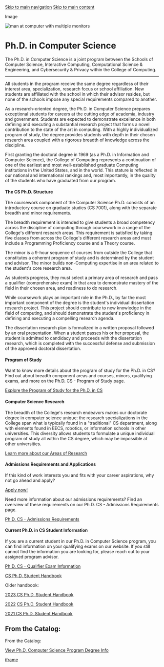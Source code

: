 [Skip to main navigation](https://www.cc.gatech.edu/degree-programs/phd-computer-science#main-navigation) [Skip to main content](https://www.cc.gatech.edu/degree-programs/phd-computer-science#main-content)

Image

![man at computer with multiple monitors](https://www.cc.gatech.edu/sites/default/files/styles/main_850x478_/public/images/main/2021/phdcs.jpg?itok=x5C_d9Tn)

# Ph.D. in Computer Science

The Ph.D. in Computer Science is a joint program between the Schools of Computer Science, Interactive Computing, Computational Science & Engineering, and Cybersecurity & Privacy within the College of Computing.

* * *

All students in the program receive the same degree regardless of their interest area, specialization, research focus or school affiliation. New students are affiliated with the school in which their advisor resides, but none of the schools impose any special requirements compared to another.

As a research-oriented degree, the Ph.D. in Computer Science prepares exceptional students for careers at the cutting edge of academia, industry and government. Students are expected to demonstrate excellence in both defining and executing a substantial research project that forms a novel contribution to the state of the art in computing. With a highly individualized program of study, the degree provides students with depth in their chosen research area coupled with a rigorous breadth of knowledge across the discipline.

First granting the doctoral degree in 1969 (as a Ph.D. in Information and Computer Science), the College of Computing represents a continuation of one of the earliest and most well-established graduate Computing institutions in the United States, and in the world. This stature is reflected in our national and international rankings and, most importantly, in the quality of the students who have graduated from our program.

#### **The CS Ph.D. Structure**

The coursework component of the Computer Science Ph.D. consists of an introductory course on graduate studies (CS 7001), along with the separate breadth and minor requirements.

The breadth requirement is intended to give students a broad competency across the discipline of computing through coursework in a range of the College's different research areas. This requirement is satisfied by taking five classes from across the College's different research areas and must include a Programming Proficiency course and a Theory course.

The minor is a 9-hour sequence of courses from outside the College that constitutes a coherent program of study and is determined by the student and advisor. The minor builds non-Computing expertise in an area related to the student's core research area.

As students progress, they must select a primary area of research and pass a qualifier (comprehensive exam) in that area to demonstrate mastery of the field in their chosen area, and readiness to do research.

While coursework plays an important role in the Ph.D., by far the most important component of the degree is the student's individual dissertation research project. This project should contribute to new knowledge in the field of computing, and should demonstrate the student's proficiency in defining and executing a compelling research agenda.

The dissertation research plan is formalized in a written proposal followed by an oral presentation. When a student passes his or her proposal, the student is admitted to candidacy and proceeds with the dissertation research, which is completed with the successful defense and submission of the approved doctoral dissertation.

#### **Program of Study**

Want to know more details about the program of study for the Ph.D. in CS? Find out about breadth component areas and courses, minors, qualifying exams, and more on the Ph.D. CS - Program of Study page.

[Explore the Program of Study for the Ph.D. in CS](https://prod-cc.cc.gatech.edu/phd-cs-program-study)

#### **Computer Science Research**

The breadth of the College's research endeavors makes our doctorate degree in computer science unique: the research specializations in the College span what is typically found in a "traditional" CS department, along with elements found in EECS, robotics, or information schools in other universities. This diversity allows students to formulate a unique individual program of study all within the CS degree, which may be impossible at other universities.

[Learn more about our Areas of Research](https://www.cc.gatech.edu/research-areas)

#### **Admissions Requirements and Applications**

If this kind of work interests you and fits with your career aspirations, why not go ahead and apply?

[Apply now!](http://www.gradadmiss.gatech.edu/apply)

Need more information about our admissions requirements? Find an overview of these requirements on our Ph.D. CS - Admissions Requirements page.

[Ph.D. CS - Admissions Requirements](https://prod-cc.cc.gatech.edu/phd-cs-admissions-requirements)

#### Current Ph.D. in CS Student Information

If you are a current student in our Ph.D. in Computer Science program, you can find information on your qualifying exams on our website. If you still cannot find the information you are looking for, please reach out to your assigned program advisor.

[Ph.D. CS - Qualifier Exam Information](https://prod-cc.cc.gatech.edu/phd-cs-qualifier-exam-information)

[CS Ph.D. Student Handbook](https://www.cc.gatech.edu/sites/default/files/documents/2024/202405%20Computer%20Science%20PhD%20Handbook.pdf)

Older handbook:

[2023 CS Ph.D. Student Handbook](https://www.cc.gatech.edu/sites/default/files/documents/2023/202305%20Computer%20Science%20PhD%20Handbook.pdf)

[2022](https://efaidnbmnnnibpcajpcglclefindmkaj/https://www.cc.gatech.edu/sites/default/files/documents/2022/202205%20Computer%20Science%20PhD%20Handbook.pdf) [CS Ph.D. Student Handbook](https://www.cc.gatech.edu/sites/default/files/documents/2022/202205%20Computer%20Science%20PhD%20Handbook.pdf)

[2021 CS Ph.D. Student Handbook](https://www.cc.gatech.edu/sites/default/files/documents/2022/202105%20Computer%20Science%20PhD%20Handbook.docx)

## From the Catalog:

From the Catalog:

[View Ph.D. Computer Science Program Degree Info](https://catalog.gatech.edu/programs/computer-science-phd/)

[iframe](https://static.addtoany.com/menu/sm.25.html#type=core&event=load)